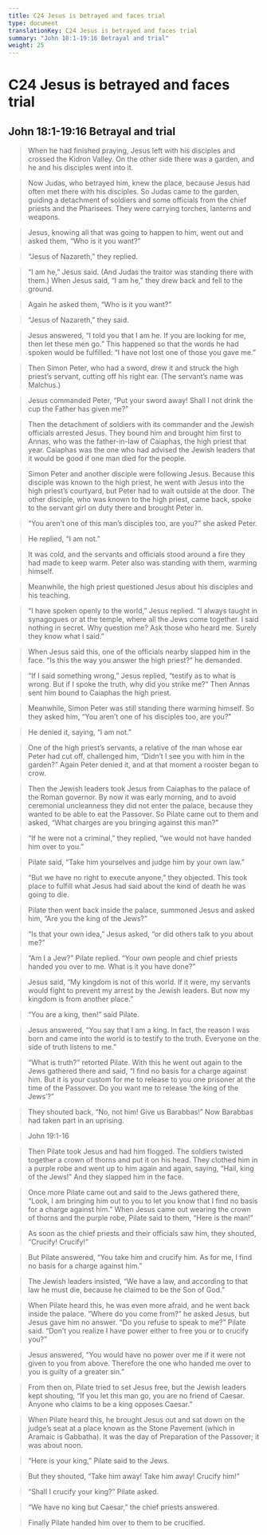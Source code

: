```yaml
---
title: C24 Jesus is betrayed and faces trial
type: document
translationKey: C24 Jesus is betrayed and faces trial
summary: "John 18:1-19:16 Betrayal and trial"
weight: 25
---
```

# C24 Jesus is betrayed and faces trial

## John 18:1-19:16 Betrayal and trial

>   When he had finished praying, Jesus left with his disciples and crossed the Kidron Valley. On the other side there was a garden, and he and his disciples went into it.

>   Now Judas, who betrayed him, knew the place, because Jesus had often met there with his disciples. So Judas came to the garden, guiding a detachment of soldiers and some officials from the chief priests and the Pharisees. They were carrying torches, lanterns and weapons.

>   Jesus, knowing all that was going to happen to him, went out and asked them, “Who is it you want?”

>   “Jesus of Nazareth,” they replied.

>   “I am he,” Jesus said. (And Judas the traitor was standing there with them.) When Jesus said, “I am he,” they drew back and fell to the ground.

>   Again he asked them, “Who is it you want?”

>   “Jesus of Nazareth,” they said.

>   Jesus answered, “I told you that I am he. If you are looking for me, then let these men go.” This happened so that the words he had spoken would be fulfilled: “I have not lost one of those you gave me.”

>   Then Simon Peter, who had a sword, drew it and struck the high priest’s servant, cutting off his right ear. (The servant’s name was Malchus.)

>   Jesus commanded Peter, “Put your sword away! Shall I not drink the cup the Father has given me?”

>   Then the detachment of soldiers with its commander and the Jewish officials arrested Jesus. They bound him and brought him first to Annas, who was the father-in-law of Caiaphas, the high priest that year. Caiaphas was the one who had advised the Jewish leaders that it would be good if one man died for the people.

>   Simon Peter and another disciple were following Jesus. Because this disciple was known to the high priest, he went with Jesus into the high priest’s courtyard, but Peter had to wait outside at the door. The other disciple, who was known to the high priest, came back, spoke to the servant girl on duty there and brought Peter in.

>   “You aren’t one of this man’s disciples too, are you?” she asked Peter.

>   He replied, “I am not.”

>   It was cold, and the servants and officials stood around a fire they had made to keep warm. Peter also was standing with them, warming himself.

>   Meanwhile, the high priest questioned Jesus about his disciples and his teaching.

>   “I have spoken openly to the world,” Jesus replied. “I always taught in synagogues or at the temple, where all the Jews come together. I said nothing in secret. Why question me? Ask those who heard me. Surely they know what I said.”

>   When Jesus said this, one of the officials nearby slapped him in the face. “Is this the way you answer the high priest?” he demanded.

>   “If I said something wrong,” Jesus replied, “testify as to what is wrong. But if I spoke the truth, why did you strike me?” Then Annas sent him bound to Caiaphas the high priest.

>   Meanwhile, Simon Peter was still standing there warming himself. So they asked him, “You aren’t one of his disciples too, are you?”

>   He denied it, saying, “I am not.”

>   One of the high priest’s servants, a relative of the man whose ear Peter had cut off, challenged him, “Didn’t I see you with him in the garden?” Again Peter denied it, and at that moment a rooster began to crow.

>   Then the Jewish leaders took Jesus from Caiaphas to the palace of the Roman governor. By now it was early morning, and to avoid ceremonial uncleanness they did not enter the palace, because they wanted to be able to eat the Passover. So Pilate came out to them and asked, “What charges are you bringing against this man?”

>   “If he were not a criminal,” they replied, “we would not have handed him over to you.”

>   Pilate said, “Take him yourselves and judge him by your own law.”

>   “But we have no right to execute anyone,” they objected. This took place to fulfill what Jesus had said about the kind of death he was going to die.

>   Pilate then went back inside the palace, summoned Jesus and asked him, “Are you the king of the Jews?”

>   “Is that your own idea,” Jesus asked, “or did others talk to you about me?”

>   “Am I a Jew?” Pilate replied. “Your own people and chief priests handed you over to me. What is it you have done?”

>   Jesus said, “My kingdom is not of this world. If it were, my servants would fight to prevent my arrest by the Jewish leaders. But now my kingdom is from another place.”

>   “You are a king, then!” said Pilate.

>   Jesus answered, “You say that I am a king. In fact, the reason I was born and came into the world is to testify to the truth. Everyone on the side of truth listens to me.”

>   “What is truth?” retorted Pilate. With this he went out again to the Jews gathered there and said, “I find no basis for a charge against him. But it is your custom for me to release to you one prisoner at the time of the Passover. Do you want me to release ‘the king of the Jews’?”

>   They shouted back, “No, not him! Give us Barabbas!” Now Barabbas had taken part in an uprising.

>   John 19:1-16

>   Then Pilate took Jesus and had him flogged. The soldiers twisted together a crown of thorns and put it on his head. They clothed him in a purple robe and went up to him again and again, saying, “Hail, king of the Jews!” And they slapped him in the face.

>   Once more Pilate came out and said to the Jews gathered there, “Look, I am bringing him out to you to let you know that I find no basis for a charge against him.” When Jesus came out wearing the crown of thorns and the purple robe, Pilate said to them, “Here is the man!”

>   As soon as the chief priests and their officials saw him, they shouted, “Crucify! Crucify!”

>   But Pilate answered, “You take him and crucify him. As for me, I find no basis for a charge against him.”

>   The Jewish leaders insisted, “We have a law, and according to that law he must die, because he claimed to be the Son of God.”

>   When Pilate heard this, he was even more afraid, and he went back inside the palace. “Where do you come from?” he asked Jesus, but Jesus gave him no answer. “Do you refuse to speak to me?” Pilate said. “Don’t you realize I have power either to free you or to crucify you?”

>   Jesus answered, “You would have no power over me if it were not given to you from above. Therefore the one who handed me over to you is guilty of a greater sin.”

>   From then on, Pilate tried to set Jesus free, but the Jewish leaders kept shouting, “If you let this man go, you are no friend of Caesar. Anyone who claims to be a king opposes Caesar.”

>   When Pilate heard this, he brought Jesus out and sat down on the judge’s seat at a place known as the Stone Pavement (which in Aramaic is Gabbatha). It was the day of Preparation of the Passover; it was about noon.

>   “Here is your king,” Pilate said to the Jews.

>   But they shouted, “Take him away! Take him away! Crucify him!”

>   “Shall I crucify your king?” Pilate asked.

>   “We have no king but Caesar,” the chief priests answered.

>   Finally Pilate handed him over to them to be crucified.

